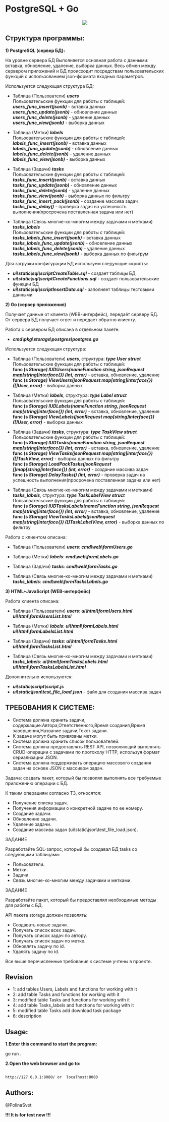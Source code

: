 
# PostgreSQL + Go

<div align="center">
	<img src="https://i.ibb.co/YQQpSb3/tasks.jpg">
</div>

## Структура программы:

**1) PostgreSQL (сервер БД):**

На уровне сервера БД Выполняется основная работа с данными: вставка, обновление, удаление, выборка данных. Весь обмен между сервером приложений и БД происходит посредствам пользовательских функций с использованием json-формата входных параметров.

Используется следующая структура БД:

- Таблица (Пользователи) ***users***<br>
Пользовательские функции для работы с таблицей:<br>
***users_func_insert(jsonb)*** - вставка данных<br>
***users_func_update(jsonb)*** - обновление данных<br>
***users_func_delete(jsonb)*** - удаление данных<br>
***users_func_view(jsonb)*** - выборка данных<br>

- Таблица (Метки) ***labels***<br>
Пользовательские функции для работы с таблицей:<br>
***labels_func_insert(jsonb)*** - вставка данных<br>
***labels_func_update(jsonb)*** - обновление данных<br>
***labels_func_delete(jsonb)*** - удаление данных<br>
***labels_func_view(jsonb)*** - выборка данных<br>

- Таблица (Задачи) ***tasks***<br>
Пользовательские функции для работы с таблицей:<br>
***tasks_func_insert(jsonb)*** - вставка данных<br>
***tasks_func_update(jsonb)*** - обновление данных<br>
***tasks_func_delete(jsonb)*** - удаление данных<br>
***tasks_func_view(jsonb)*** - выборка данных по фильтру<br>
***tasks_func_insert_pack(jsonb)*** - создание массива задач<br>
***tasks_func_delay()*** - проверка задач на успешность выполнения(просрочена поставленная задача или нет)<br>

- Таблица (Связь многие-ко-многим между задачами и метками) ***tasks_labels***<br>
Пользовательские функции для работы с таблицей:<br>
***tasks_labels_func_insert(jsonb)*** - вставка данных<br>
***tasks_labels_func_update(jsonb)*** - обновление данных<br>
***tasks_labels_func_delete(jsonb)*** - удаление данных<br>
***tasks_labels_func_view(jsonb)*** - выборка данных по фильтрум<br>

Для загрузки конфигурации БД используем следующие скрипты:

- ***ui\static\sql\scriptCreateTable.sql*** - создает таблицы БД
- ***ui\static\sql\scriptCreateFunctions.sql*** - создает пользовательские функции БД
- ***ui\static\sql\scriptInsertData.sql*** - заполняет таблицы тестовыми данными

  

**2) Go (сервер приложения)**

Получает данные от клиента (WEB-интерфейс), передаёт серверу БД. От сервера БД получает ответ и передает обратно клиенту.

Работа с сервером БД описана в отдельном пакете:
- ***cmd\pkg\storage\postgres\postgres.go***

Используется следующая структура:

- Таблица (Пользователи) ***users***, структура: ***type User struct***<br>
Пользовательские функции для работы с таблицей:<br>
**func (s *Storage) IUDUsers(nameFunction string, jsonRequest map[string]interface{}) (int, error)*** - вставка, обновление, удаление<br>
**func (s *Storage) ViewUsers(jsonRequest map[string]interface{}) ([]User, error)*** - выборка данных<br>

- Таблица (Метки) ***labels***, структура: ***type Label struct***<br>
Пользовательские функции для работы с таблицей:<br>
**func (s *Storage) IUDLabels(nameFunction string, jsonRequest map[string]interface{}) (int, error)*** - вставка, обновление, удаление<br>
**func (s *Storage) ViewLabels(jsonRequest map[string]interface{}) ([]User, error)*** - выборка данных<br>

- Таблица (Задачи) ***tasks***, структура: ***type TaskView struct***<br>
Пользовательские функции для работы с таблицей:<br>
**func (s *Storage) IUDTasks(nameFunction string, jsonRequest map[string]interface{}) (int, error)*** - вставка, обновление, удаление<br>
**func (s *Storage) ViewTasks(jsonRequest map[string]interface{}) ([]TaskView, error)*** - выборка данных по фильтру<br>
**func (s *Storage) LoadPackTasks(jsonRequest []map[string]interface{}) (int, error)*** - создание массива задач<br>
**func (s *Storage) DelayTasks() (int, error)*** - проверка задач на успешность выполнения(просрочена поставленная задача или нет)<br>

- Таблица (Связь многие-ко-многим между задачами и метками) ***tasks_labels***, структура: ***type TaskLabelView struct***<br>
Пользовательские функции для работы с таблицей:<br>
**func (s *Storage) IUDTasksLabels(nameFunction string, jsonRequest map[string]interface{}) (int, error)*** - вставка, обновление, удаление<br>
**func (s *Storage) ViewTasksLabels(jsonRequest map[string]interface{}) ([]TaskLabelView, error)*** - выборка данных по фильтру<br>

 Работа с клиентом описана:

- Таблица (Пользователи) ***users***:
***cmd\web\formUsers.go***

- Таблица (Метки) ***labels***:
***cmd\web\formLabels.go***

- Таблица (Задачи) ***tasks***:
***cmd\web\formTasks.go***

- Таблица (Связь многие-ко-многим между задачами и метками) ***tasks_labels***:
***cmd\web\formTasksLabels.go***

**3) HTML+JavaScript (WEB-интерфейс)**

Работа клиентa описана:

- Таблица (Пользователи) ***users***:
***ui\html\formUsers.html***<br>
***ui\html\formUsersList.html***<br>

- Таблица (Метки) ***labels***:
***ui\html\formLabels.html***<br>
***ui\html\formLabelsList.html***<br>

- Таблица (Задачи) ***tasks***:
***ui\html\formTasks.html***<br>
***ui\html\formTasksList.html***<br>

- Таблица (Связь многие-ко-многим между задачами и метками) ***tasks_labels***:
***ui\html\formTasksLabels.html***<br>
***ui\html\formTasksLabelsList.html***<br>

Дополнительно используются:
- ***ui\static\script\script.js***
- ***ui\static\json\test_file_load.json*** - файл для создания массива задач

## ТРЕБОВАНИЯ К СИСТЕМЕ:

+ Система должна хранить задачи, содержащие:Автора,Ответственного,Время создания,Время завершения,Название задачи,Текст задачи.
+ К задаче могут быть привязаны метки.
+ Система должна хранить список пользователей.
+ Система должна предоставлять REST API, позволяющий выполнять CRUD-операции с задачами по протоколу HTTP, используя формат сериализации JSON.
+ Система должна поддерживать операцию массового создания задач на основе JSON с массивом задач.

  

Задача: создать пакет, который бы позволял выполнять все требуемые приложению операции с БД.

К таким операциям согласно ТЗ, относятся:
+ Получение списка задач.
+ Получения информации о конкретной задаче по ее номеру.
+ Создание задачи.
+ Обновление задачи.
+ Удаление задачи.
+ Создание массива задач (ui\static\json\test_file_load.json).

ЗАДАНИЕ

Разработайте SQL-запрос, который бы создавал БД tasks со следующими таблицами:

+ Пользователи.
+ Метки.
+ Задачи.
+ Связь многие-ко-многим между задачами и метками.

ЗАДАНИЕ

Разработайте пакет, который бы предоставлял необходимые методы для работы с БД.

API пакета storage должен позволять:

+ Создавать новые задачи.
+ Получать список всех задач.
+ Получать список задач по автору.
+ Получать список задач по метке.
+ Обновлять задачу по id.
+ Удалять задачу по id.

Все выше перечисленные требования к системе учтены в проекте.

  

## Revision

  

- 1: add tables Users, Labels and functions for working with it
- 2: add table Tasks and functions for working with it
- 3: modified table Tasks and functions for working with it
- 4: add table Tasks_labels and functions for working with it
- 5: modified table Tasks add download task package
- 6: description

## Usage:

**1.Enter this command to start the program:**

go run .


**2.Open the web browser and go to:**

```sh

http://127.0.0.1:8080/ or  localhost:8080

```

## Authors:

@PolinaSvet

**!!! It is for test now !!!**